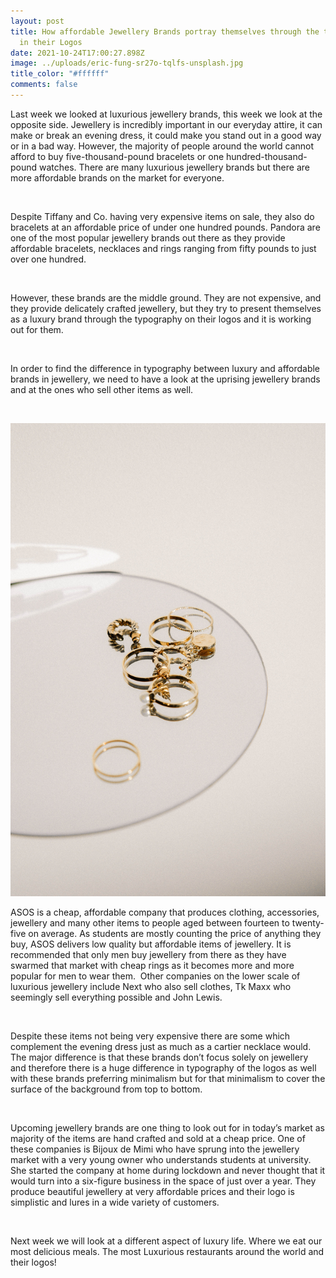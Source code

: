 ```yaml
---
layout: post
title: How affordable Jewellery Brands portray themselves through the typography
  in their Logos
date: 2021-10-24T17:00:27.898Z
image: ../uploads/eric-fung-sr27o-tqlfs-unsplash.jpg
title_color: "#ffffff"
comments: false
---
```

Last week we looked at luxurious jewellery brands, this week we look at the opposite side. Jewellery is incredibly important in our everyday attire, it can make or break an evening dress, it could make you stand out in a good way or in a bad way. However, the majority of people around the world cannot afford to buy five-thousand-pound bracelets or one hundred-thousand-pound watches. There are many luxurious jewellery brands but there are more affordable brands on the market for everyone.

 

Despite Tiffany and Co. having very expensive items on sale, they also do bracelets at an affordable price of under one hundred pounds. Pandora are one of the most popular jewellery brands out there as they provide affordable bracelets, necklaces and rings ranging from fifty pounds to just over one hundred.

 

However, these brands are the middle ground. They are not expensive, and they provide delicately crafted jewellery, but they try to present themselves as a luxury brand through the typography on their logos and it is working out for them.

 

In order to find the difference in typography between luxury and affordable brands in jewellery, we need to have a look at the uprising jewellery brands and at the ones who sell other items as well.

 

![](../uploads/mathilde-langevin-f1fkoppimsa-unsplash.jpg)

ASOS is a cheap, affordable company that produces clothing, accessories, jewellery and many other items to people aged between fourteen to twenty-five on average. As students are mostly counting the price of anything they buy, ASOS delivers low quality but affordable items of jewellery. It is recommended that only men buy jewellery from there as they have swarmed that market with cheap rings as it becomes more and more popular for men to wear them.  Other companies on the lower scale of luxurious jewellery include Next who also sell clothes, Tk Maxx who seemingly sell everything possible and John Lewis.

 

Despite these items not being very expensive there are some which complement the evening dress just as much as a cartier necklace would. The major difference is that these brands don’t focus solely on jewellery and therefore there is a huge difference in typography of the logos as well with these brands preferring minimalism but for that minimalism to cover the surface of the background from top to bottom.

 

Upcoming jewellery brands are one thing to look out for in today’s market as majority of the items are hand crafted and sold at a cheap price. One of these companies is Bijoux de Mimi who have sprung into the jewellery market with a very young owner who understands students at university. She started the company at home during lockdown and never thought that it would turn into a six-figure business in the space of just over a year. They produce beautiful jewellery at very affordable prices and their logo is simplistic and lures in a wide variety of customers.

 

Next week we will look at a different aspect of luxury life. Where we eat our most delicious meals. The most Luxurious restaurants around the world and their logos!